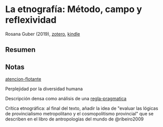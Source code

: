 # La etnografía: Método, campo y reflexividad

Rosana Guber (2019), [zotero](zotero://select/items/@guber2019), [kindle](https://leer.amazon.com.mx/?asin=B0821ZDTJT)

## Resumen

## Notas

[atencion-flotante](atencion-flotante.md)

Perplejidad por la diversidad humana

Descripción densa como análisis de una [regla-pragmatica](regla-pragmatica.md)

Crítica etnográfica: al final del texto, añadir la idea de "evaluar las lógicas de provincialismo metropolitano y el cosmopolitismo provincial" que se describen en el libro de antropologías del mundo de @ribeiro2009
